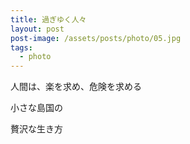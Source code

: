 ```yaml
---
title: 過ぎゆく人々
layout: post
post-image: /assets/posts/photo/05.jpg
tags:
  - photo
---
```


人間は、楽を求め、危険を求める

小さな島国の

贅沢な生き方